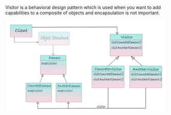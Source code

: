Visitor is a behavioral design pattern which is used when you want to add capabilities to a composite of objects and encapsulation is not important.

![alt text](https://github.com/xxxwarrior/Basic-Design-Patterns-Python/blob/main/Visitor/diagram.jpg?raw=true)